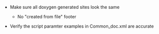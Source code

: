 * Make sure all doxygen generated sites look the same
  * No "created from file" footer




* Verify the script paramter examples in Common_doc.xml are accurate